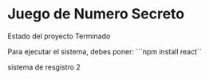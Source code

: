 <h1>Juego de Numero Secreto</h1>
Estado del proyecto Terminado

Para  ejecutar el sistema, debes poner:
```npm install react``

  sistema de resgistro 2
